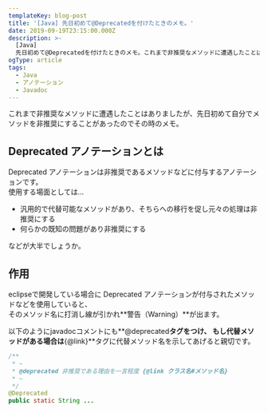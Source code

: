 ```yaml
---
templateKey: blog-post
title: '[Java] 先日初めて@Deprecatedを付けたときのメモ。'
date: 2019-09-19T23:15:00.000Z
description: >-
  [Java]
  先日初めて@Deprecatedを付けたときのメモ。これまで非推奨なメソッドに遭遇したことはありましたが、先日初めて自分でメソッドを非推奨にすることがあったのでその時のメモ。
ogType: article
tags:
  - Java
  - アノテーション
  - Javadoc
---
```

これまで非推奨なメソッドに遭遇したことはありましたが、先日初めて自分でメソッドを非推奨にすることがあったのでその時のメモ。

## Deprecated アノテーションとは
Deprecated アノテーションは非推奨であるメソッドなどに付与するアノテーションです。  
使用する場面としては...  
- 汎用的で代替可能なメソッドがあり、そちらへの移行を促し元々の処理は非推奨にする
- 何らかの既知の問題があり非推奨にする

などが大半でしょうか。

## 作用
eclipseで開発している場合に Deprecated アノテーションが付与されたメソッドなどを使用していると、  
そのメソッド名に打消し線が引かれ**警告（Warning）**が出ます。

以下のようにjavadocコメントにも**@deprecated**タグをつけ、
もし代替メソッドがある場合は**{@link}**タグに代替メソッド名を示してあげると親切です。

```java
/**
 * ~
 * @deprecated 非推奨である理由を一言程度 {@link クラス名#メソッド名}
 * ~
 */
@Deprecated
public static String ...
```

